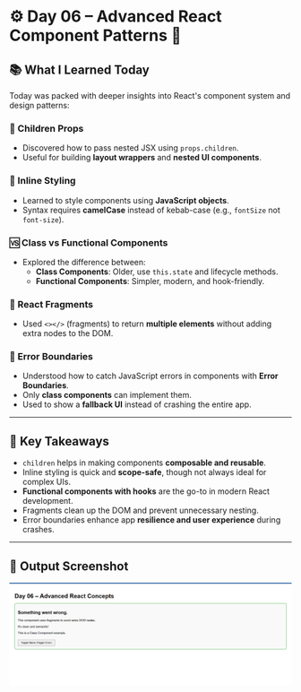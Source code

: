 # ⚙️ Day 06 – Advanced React Component Patterns 🔧

## 📚 What I Learned Today

Today was packed with deeper insights into React's component system and design patterns:

### 👶 Children Props
- Discovered how to pass nested JSX using `props.children`.
- Useful for building **layout wrappers** and **nested UI components**.

### 🎨 Inline Styling
- Learned to style components using **JavaScript objects**.
- Syntax requires **camelCase** instead of kebab-case (e.g., `fontSize` not `font-size`).

### 🆚 Class vs Functional Components
- Explored the difference between:
  - **Class Components**: Older, use `this.state` and lifecycle methods.
  - **Functional Components**: Simpler, modern, and hook-friendly.

### 💎 React Fragments
- Used `<></>` (fragments) to return **multiple elements** without adding extra nodes to the DOM.

### 🧯 Error Boundaries
- Understood how to catch JavaScript errors in components with **Error Boundaries**.
- Only **class components** can implement them.
- Used to show a **fallback UI** instead of crashing the entire app.

---

## 🧠 Key Takeaways

- `children` helps in making components **composable and reusable**.
- Inline styling is quick and **scope-safe**, though not always ideal for complex UIs.
- **Functional components with hooks** are the go-to in modern React development.
- Fragments clean up the DOM and prevent unnecessary nesting.
- Error boundaries enhance app **resilience and user experience** during crashes.

---



## 📸 Output Screenshot

![Day 06 Output](./day06-screenshot.png)

